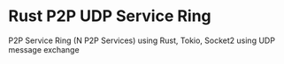 
# Rust P2P UDP Service Ring
P2P Service Ring (N P2P Services) using Rust, Tokio, Socket2 using UDP message exchange
